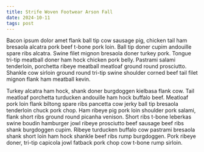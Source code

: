 ```yaml
---
title: Strife Woven Footwear Arson Fall
date: 2024-10-11
tags: post
---
```


Bacon ipsum dolor amet flank ball tip cow sausage pig, chicken tail ham bresaola alcatra pork beef t-bone pork loin.  Ball tip doner cupim andouille spare ribs alcatra.  Swine filet mignon bresaola doner turkey pork.  Tongue tri-tip meatball doner ham hock chicken pork belly.  Pastrami salami tenderloin, porchetta ribeye meatball meatloaf ground round prosciutto.  Shankle cow sirloin ground round tri-tip swine shoulder corned beef tail filet mignon flank ham meatball kevin.

Turkey alcatra ham hock, shank doner burgdoggen kielbasa flank cow.  Tail meatloaf porchetta turducken andouille ham hock buffalo beef.  Meatloaf pork loin flank biltong spare ribs pancetta cow jerky ball tip bresaola tenderloin chuck pork chop.  Ham ribeye pig pork loin shoulder pork salami, flank short ribs ground round picanha venison.  Short ribs t-bone leberkas swine boudin hamburger jowl ribeye prosciutto beef sausage beef ribs shank burgdoggen cupim.  Ribeye turducken buffalo cow pastrami bresaola shank short loin ham hock shankle beef ribs rump burgdoggen.  Pork ribeye doner, tri-tip capicola jowl fatback pork chop cow t-bone rump sirloin.